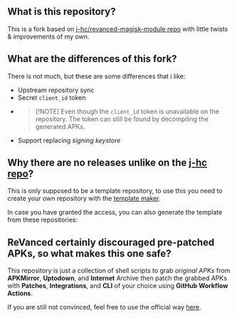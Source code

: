 ## What is this repository?

This is a fork based on [j-hc/revanced-magisk-module repo](https://github.com/j-hc/revanced-magisk-module) with little twists & improvements of my own.

## What are the differences of this fork?

There is not much, but these are some differences that i like:

* Upstream repository sync
* Secret `client_id` token
* > [!NOTE] Even though the `client_id` token is unavailable on the repository. The token can still be found by decompiling the generated APKs.
* Support replacing _signing keystore_

## Why there are no releases unlike on the [j-hc repo](https://github.com/j-hc/revanced-magisk-module)?

This is only supposed to be a template repository, to use this you need to create your own repository with the [template maker](https://github.com/new?template_name=rmm&template_owner=mementomoryn).

In case you have granted the access, you can also generate the template from these repositories:

## ReVanced certainly discouraged pre-patched APKs, so what makes this one safe?

This repository is just a collection of shell scripts to grab _original APKs_ from **APKMirror**, **Uptodown**, and **Internet** Archive then patch the grabbed APKs with **Patches**, **Integrations**, and **CLI** of your choice using **GitHub Workflow Actions**.

If you are still not convinced, feel free to use the official way [here](https://revanced.app/).